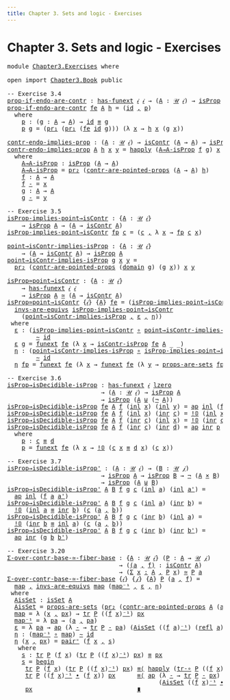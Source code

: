 ```yaml
---
title: Chapter 3. Sets and logic - Exercises
---
```


# Chapter 3. Sets and logic - Exercises

<pre class="Agda"><a id="104" class="Keyword">module</a> <a id="111" href="Chapter3.Exercises.html" class="Module">Chapter3.Exercises</a> <a id="130" class="Keyword">where</a>

<a id="137" class="Keyword">open</a> <a id="142" class="Keyword">import</a> <a id="149" href="Chapter3.Book.html" class="Module">Chapter3.Book</a> <a id="163" class="Keyword">public</a>

<a id="171" class="Comment">-- Exercise 3.4</a>
<a id="prop-if-endo-are-contr"></a><a id="187" href="Chapter3.Exercises.html#187" class="Function">prop-if-endo-are-contr</a> <a id="210" class="Symbol">:</a> <a id="212" href="Chapter2.Book.html#12749" class="Function">has-funext</a> <a id="223" href="Chapter1.Book.html#337" class="Generalizable">𝒾</a> <a id="225" href="Chapter1.Book.html#337" class="Generalizable">𝒾</a> <a id="227" class="Symbol">→</a> <a id="229" class="Symbol">(</a><a id="230" href="Chapter3.Exercises.html#230" class="Bound">A</a> <a id="232" class="Symbol">:</a> <a id="234" href="Chapter1.Book.html#352" class="Function">𝒰</a> <a id="236" href="Chapter1.Book.html#337" class="Generalizable">𝒾</a><a id="237" class="Symbol">)</a> <a id="239" class="Symbol">→</a> <a id="241" href="Chapter3.Book.html#1807" class="Function">isProp</a> <a id="248" href="Chapter3.Exercises.html#230" class="Bound">A</a> <a id="250" class="Symbol">→</a> <a id="252" href="Chapter3.Book.html#5106" class="Function">isContr</a> <a id="260" class="Symbol">(</a><a id="261" href="Chapter3.Exercises.html#230" class="Bound">A</a> <a id="263" class="Symbol">→</a> <a id="265" href="Chapter3.Exercises.html#230" class="Bound">A</a><a id="266" class="Symbol">)</a>
<a id="268" href="Chapter3.Exercises.html#187" class="Function">prop-if-endo-are-contr</a> <a id="291" href="Chapter3.Exercises.html#291" class="Bound">fe</a> <a id="294" href="Chapter3.Exercises.html#294" class="Bound">A</a> <a id="296" href="Chapter3.Exercises.html#296" class="Bound">h</a> <a id="298" class="Symbol">=</a> <a id="300" class="Symbol">(</a><a id="301" href="Chapter1.Book.html#948" class="Function">id</a> <a id="304" href="Chapter1.Book.html#1538" class="InductiveConstructor Operator">,</a> <a id="306" href="Chapter3.Exercises.html#321" class="Function">p</a><a id="307" class="Symbol">)</a>
  <a id="311" class="Keyword">where</a>
    <a id="321" href="Chapter3.Exercises.html#321" class="Function">p</a> <a id="323" class="Symbol">:</a> <a id="325" class="Symbol">(</a><a id="326" href="Chapter3.Exercises.html#326" class="Bound">g</a> <a id="328" class="Symbol">:</a> <a id="330" href="Chapter3.Exercises.html#294" class="Bound">A</a> <a id="332" class="Symbol">→</a> <a id="334" href="Chapter3.Exercises.html#294" class="Bound">A</a><a id="335" class="Symbol">)</a> <a id="337" class="Symbol">→</a> <a id="339" href="Chapter1.Book.html#948" class="Function">id</a> <a id="342" href="Chapter1.Book.html#4083" class="Function Operator">≡</a> <a id="344" href="Chapter3.Exercises.html#326" class="Bound">g</a>
    <a id="350" href="Chapter3.Exercises.html#321" class="Function">p</a> <a id="352" href="Chapter3.Exercises.html#352" class="Bound">g</a> <a id="354" class="Symbol">=</a> <a id="356" class="Symbol">(</a><a id="357" href="Chapter1.Book.html#1939" class="Function">pr₁</a> <a id="361" class="Symbol">(</a><a id="362" href="Chapter1.Book.html#1939" class="Function">pr₁</a> <a id="366" class="Symbol">(</a><a id="367" href="Chapter3.Exercises.html#291" class="Bound">fe</a> <a id="370" href="Chapter1.Book.html#948" class="Function">id</a> <a id="373" href="Chapter3.Exercises.html#352" class="Bound">g</a><a id="374" class="Symbol">)))</a> <a id="378" class="Symbol">(λ</a> <a id="381" href="Chapter3.Exercises.html#381" class="Bound">x</a> <a id="383" class="Symbol">→</a> <a id="385" href="Chapter3.Exercises.html#296" class="Bound">h</a> <a id="387" href="Chapter3.Exercises.html#381" class="Bound">x</a> <a id="389" class="Symbol">(</a><a id="390" href="Chapter3.Exercises.html#352" class="Bound">g</a> <a id="392" href="Chapter3.Exercises.html#381" class="Bound">x</a><a id="393" class="Symbol">))</a>

<a id="contr-endo-implies-prop"></a><a id="397" href="Chapter3.Exercises.html#397" class="Function">contr-endo-implies-prop</a> <a id="421" class="Symbol">:</a> <a id="423" class="Symbol">(</a><a id="424" href="Chapter3.Exercises.html#424" class="Bound">A</a> <a id="426" class="Symbol">:</a> <a id="428" href="Chapter1.Book.html#352" class="Function">𝒰</a> <a id="430" href="Chapter1.Book.html#337" class="Generalizable">𝒾</a><a id="431" class="Symbol">)</a> <a id="433" class="Symbol">→</a> <a id="435" href="Chapter3.Book.html#5106" class="Function">isContr</a> <a id="443" class="Symbol">(</a><a id="444" href="Chapter3.Exercises.html#424" class="Bound">A</a> <a id="446" class="Symbol">→</a> <a id="448" href="Chapter3.Exercises.html#424" class="Bound">A</a><a id="449" class="Symbol">)</a> <a id="451" class="Symbol">→</a> <a id="453" href="Chapter3.Book.html#1807" class="Function">isProp</a> <a id="460" href="Chapter3.Exercises.html#424" class="Bound">A</a>
<a id="462" href="Chapter3.Exercises.html#397" class="Function">contr-endo-implies-prop</a> <a id="486" href="Chapter3.Exercises.html#486" class="Bound">A</a> <a id="488" href="Chapter3.Exercises.html#488" class="Bound">h</a> <a id="490" href="Chapter3.Exercises.html#490" class="Bound">x</a> <a id="492" href="Chapter3.Exercises.html#492" class="Bound">y</a> <a id="494" class="Symbol">=</a> <a id="496" href="Chapter2.Book.html#12650" class="Function">happly</a> <a id="503" class="Symbol">(</a><a id="504" href="Chapter3.Exercises.html#534" class="Function">A→A-isProp</a> <a id="515" href="Chapter3.Exercises.html#623" class="Function">f</a> <a id="517" href="Chapter3.Exercises.html#649" class="Function">g</a><a id="518" class="Symbol">)</a> <a id="520" href="Chapter3.Exercises.html#490" class="Bound">x</a>
  <a id="524" class="Keyword">where</a>
    <a id="534" href="Chapter3.Exercises.html#534" class="Function">A→A-isProp</a> <a id="545" class="Symbol">:</a> <a id="547" href="Chapter3.Book.html#1807" class="Function">isProp</a> <a id="554" class="Symbol">(</a><a id="555" href="Chapter3.Exercises.html#486" class="Bound">A</a> <a id="557" class="Symbol">→</a> <a id="559" href="Chapter3.Exercises.html#486" class="Bound">A</a><a id="560" class="Symbol">)</a>
    <a id="566" href="Chapter3.Exercises.html#534" class="Function">A→A-isProp</a> <a id="577" class="Symbol">=</a> <a id="579" href="Chapter1.Book.html#1996" class="Function">pr₂</a> <a id="583" class="Symbol">(</a><a id="584" href="Chapter3.Book.html#5183" class="Function">contr-are-pointed-props</a> <a id="608" class="Symbol">(</a><a id="609" href="Chapter3.Exercises.html#486" class="Bound">A</a> <a id="611" class="Symbol">→</a> <a id="613" href="Chapter3.Exercises.html#486" class="Bound">A</a><a id="614" class="Symbol">)</a> <a id="616" href="Chapter3.Exercises.html#488" class="Bound">h</a><a id="617" class="Symbol">)</a>
    <a id="623" href="Chapter3.Exercises.html#623" class="Function">f</a> <a id="625" class="Symbol">:</a> <a id="627" href="Chapter3.Exercises.html#486" class="Bound">A</a> <a id="629" class="Symbol">→</a> <a id="631" href="Chapter3.Exercises.html#486" class="Bound">A</a>
    <a id="637" href="Chapter3.Exercises.html#623" class="Function">f</a> <a id="639" href="Chapter3.Exercises.html#639" class="Bound">-</a> <a id="641" class="Symbol">=</a> <a id="643" href="Chapter3.Exercises.html#490" class="Bound">x</a>
    <a id="649" href="Chapter3.Exercises.html#649" class="Function">g</a> <a id="651" class="Symbol">:</a> <a id="653" href="Chapter3.Exercises.html#486" class="Bound">A</a> <a id="655" class="Symbol">→</a> <a id="657" href="Chapter3.Exercises.html#486" class="Bound">A</a>
    <a id="663" href="Chapter3.Exercises.html#649" class="Function">g</a> <a id="665" href="Chapter3.Exercises.html#665" class="Bound">-</a> <a id="667" class="Symbol">=</a> <a id="669" href="Chapter3.Exercises.html#492" class="Bound">y</a>

<a id="672" class="Comment">-- Exercise 3.5</a>
<a id="isProp-implies-point→isContr"></a><a id="688" href="Chapter3.Exercises.html#688" class="Function">isProp-implies-point→isContr</a> <a id="717" class="Symbol">:</a> <a id="719" class="Symbol">{</a><a id="720" href="Chapter3.Exercises.html#720" class="Bound">A</a> <a id="722" class="Symbol">:</a> <a id="724" href="Chapter1.Book.html#352" class="Function">𝒰</a> <a id="726" href="Chapter1.Book.html#337" class="Generalizable">𝒾</a><a id="727" class="Symbol">}</a>
    <a id="733" class="Symbol">→</a> <a id="735" href="Chapter3.Book.html#1807" class="Function">isProp</a> <a id="742" href="Chapter3.Exercises.html#720" class="Bound">A</a> <a id="744" class="Symbol">→</a> <a id="746" class="Symbol">(</a><a id="747" href="Chapter3.Exercises.html#720" class="Bound">A</a> <a id="749" class="Symbol">→</a> <a id="751" href="Chapter3.Book.html#5106" class="Function">isContr</a> <a id="759" href="Chapter3.Exercises.html#720" class="Bound">A</a><a id="760" class="Symbol">)</a>
<a id="762" href="Chapter3.Exercises.html#688" class="Function">isProp-implies-point→isContr</a> <a id="791" href="Chapter3.Exercises.html#791" class="Bound">fp</a> <a id="794" href="Chapter3.Exercises.html#794" class="Bound">c</a> <a id="796" class="Symbol">=</a> <a id="798" class="Symbol">(</a><a id="799" href="Chapter3.Exercises.html#794" class="Bound">c</a> <a id="801" href="Chapter1.Book.html#1538" class="InductiveConstructor Operator">,</a> <a id="803" class="Symbol">λ</a> <a id="805" href="Chapter3.Exercises.html#805" class="Bound">x</a> <a id="807" class="Symbol">→</a> <a id="809" href="Chapter3.Exercises.html#791" class="Bound">fp</a> <a id="812" href="Chapter3.Exercises.html#794" class="Bound">c</a> <a id="814" href="Chapter3.Exercises.html#805" class="Bound">x</a><a id="815" class="Symbol">)</a>

<a id="point→isContr-implies-isProp"></a><a id="818" href="Chapter3.Exercises.html#818" class="Function">point→isContr-implies-isProp</a> <a id="847" class="Symbol">:</a> <a id="849" class="Symbol">{</a><a id="850" href="Chapter3.Exercises.html#850" class="Bound">A</a> <a id="852" class="Symbol">:</a> <a id="854" href="Chapter1.Book.html#352" class="Function">𝒰</a> <a id="856" href="Chapter1.Book.html#337" class="Generalizable">𝒾</a><a id="857" class="Symbol">}</a>
    <a id="863" class="Symbol">→</a> <a id="865" class="Symbol">(</a><a id="866" href="Chapter3.Exercises.html#850" class="Bound">A</a> <a id="868" class="Symbol">→</a> <a id="870" href="Chapter3.Book.html#5106" class="Function">isContr</a> <a id="878" href="Chapter3.Exercises.html#850" class="Bound">A</a><a id="879" class="Symbol">)</a> <a id="881" class="Symbol">→</a> <a id="883" href="Chapter3.Book.html#1807" class="Function">isProp</a> <a id="890" href="Chapter3.Exercises.html#850" class="Bound">A</a>
<a id="892" href="Chapter3.Exercises.html#818" class="Function">point→isContr-implies-isProp</a> <a id="921" href="Chapter3.Exercises.html#921" class="Bound">g</a> <a id="923" href="Chapter3.Exercises.html#923" class="Bound">x</a> <a id="925" href="Chapter3.Exercises.html#925" class="Bound">y</a> <a id="927" class="Symbol">=</a>
  <a id="931" href="Chapter1.Book.html#1996" class="Function">pr₂</a> <a id="935" class="Symbol">(</a><a id="936" href="Chapter3.Book.html#5183" class="Function">contr-are-pointed-props</a> <a id="960" class="Symbol">(</a><a id="961" href="Chapter1.Book.html#1123" class="Function">domain</a> <a id="968" href="Chapter3.Exercises.html#921" class="Bound">g</a><a id="969" class="Symbol">)</a> <a id="971" class="Symbol">(</a><a id="972" href="Chapter3.Exercises.html#921" class="Bound">g</a> <a id="974" href="Chapter3.Exercises.html#923" class="Bound">x</a><a id="975" class="Symbol">))</a> <a id="978" href="Chapter3.Exercises.html#923" class="Bound">x</a> <a id="980" href="Chapter3.Exercises.html#925" class="Bound">y</a>

<a id="isProp≃point→isContr"></a><a id="983" href="Chapter3.Exercises.html#983" class="Function">isProp≃point→isContr</a> <a id="1004" class="Symbol">:</a> <a id="1006" class="Symbol">{</a><a id="1007" href="Chapter3.Exercises.html#1007" class="Bound">A</a> <a id="1009" class="Symbol">:</a> <a id="1011" href="Chapter1.Book.html#352" class="Function">𝒰</a> <a id="1013" href="Chapter1.Book.html#337" class="Generalizable">𝒾</a><a id="1014" class="Symbol">}</a>
    <a id="1020" class="Symbol">→</a> <a id="1022" href="Chapter2.Book.html#12749" class="Function">has-funext</a> <a id="1033" href="Chapter1.Book.html#337" class="Generalizable">𝒾</a> <a id="1035" href="Chapter1.Book.html#337" class="Generalizable">𝒾</a>
    <a id="1041" class="Symbol">→</a> <a id="1043" href="Chapter3.Book.html#1807" class="Function">isProp</a> <a id="1050" href="Chapter3.Exercises.html#1007" class="Bound">A</a> <a id="1052" href="Chapter2.Book.html#7546" class="Function Operator">≃</a> <a id="1054" class="Symbol">(</a><a id="1055" href="Chapter3.Exercises.html#1007" class="Bound">A</a> <a id="1057" class="Symbol">→</a> <a id="1059" href="Chapter3.Book.html#5106" class="Function">isContr</a> <a id="1067" href="Chapter3.Exercises.html#1007" class="Bound">A</a><a id="1068" class="Symbol">)</a>
<a id="1070" href="Chapter3.Exercises.html#983" class="Function">isProp≃point→isContr</a> <a id="1091" class="Symbol">{</a><a id="1092" href="Chapter3.Exercises.html#1092" class="Bound">𝒾</a><a id="1093" class="Symbol">}</a> <a id="1095" class="Symbol">{</a><a id="1096" href="Chapter3.Exercises.html#1096" class="Bound">A</a><a id="1097" class="Symbol">}</a> <a id="1099" href="Chapter3.Exercises.html#1099" class="Bound">fe</a> <a id="1102" class="Symbol">=</a> <a id="1104" class="Symbol">(</a><a id="1105" href="Chapter3.Exercises.html#688" class="Function">isProp-implies-point→isContr</a> <a id="1134" href="Chapter1.Book.html#1538" class="InductiveConstructor Operator">,</a>
  <a id="1138" href="Chapter2.Book.html#7058" class="Function">invs-are-equivs</a> <a id="1154" href="Chapter3.Exercises.html#688" class="Function">isProp-implies-point→isContr</a>
    <a id="1187" class="Symbol">(</a><a id="1188" href="Chapter3.Exercises.html#818" class="Function">point→isContr-implies-isProp</a> <a id="1217" href="Chapter1.Book.html#1538" class="InductiveConstructor Operator">,</a> <a id="1219" href="Chapter3.Exercises.html#1236" class="Function">ε</a> <a id="1221" href="Chapter1.Book.html#1538" class="InductiveConstructor Operator">,</a> <a id="1223" href="Chapter3.Exercises.html#1367" class="Function">η</a><a id="1224" class="Symbol">))</a>
 <a id="1228" class="Keyword">where</a>
  <a id="1236" href="Chapter3.Exercises.html#1236" class="Function">ε</a> <a id="1238" class="Symbol">:</a> <a id="1240" class="Symbol">(</a><a id="1241" href="Chapter3.Exercises.html#688" class="Function">isProp-implies-point→isContr</a> <a id="1270" href="Chapter1.Exercises.html#181" class="Function Operator">∘</a> <a id="1272" href="Chapter3.Exercises.html#818" class="Function">point→isContr-implies-isProp</a><a id="1300" class="Symbol">)</a>
        <a id="1310" href="Chapter2.Book.html#5194" class="Function Operator">∼</a> <a id="1312" href="Chapter1.Book.html#948" class="Function">id</a>
  <a id="1317" href="Chapter3.Exercises.html#1236" class="Function">ε</a> <a id="1319" href="Chapter3.Exercises.html#1319" class="Bound">g</a> <a id="1321" class="Symbol">=</a> <a id="1323" href="Chapter2.Book.html#13041" class="Function">funext</a> <a id="1330" href="Chapter3.Exercises.html#1099" class="Bound">fe</a> <a id="1333" class="Symbol">(λ</a> <a id="1336" href="Chapter3.Exercises.html#1336" class="Bound">x</a> <a id="1338" class="Symbol">→</a> <a id="1340" href="Chapter3.Book.html#6015" class="Function">isContr-isProp</a> <a id="1355" href="Chapter3.Exercises.html#1099" class="Bound">fe</a> <a id="1358" href="Chapter3.Exercises.html#1096" class="Bound">A</a> <a id="1360" class="Symbol">_</a> <a id="1362" class="Symbol">_)</a>
  <a id="1367" href="Chapter3.Exercises.html#1367" class="Function">η</a> <a id="1369" class="Symbol">:</a> <a id="1371" class="Symbol">(</a><a id="1372" href="Chapter3.Exercises.html#818" class="Function">point→isContr-implies-isProp</a> <a id="1401" href="Chapter1.Exercises.html#181" class="Function Operator">∘</a> <a id="1403" href="Chapter3.Exercises.html#688" class="Function">isProp-implies-point→isContr</a><a id="1431" class="Symbol">)</a>
        <a id="1441" href="Chapter2.Book.html#5194" class="Function Operator">∼</a> <a id="1443" href="Chapter1.Book.html#948" class="Function">id</a>
  <a id="1448" href="Chapter3.Exercises.html#1367" class="Function">η</a> <a id="1450" href="Chapter3.Exercises.html#1450" class="Bound">fp</a> <a id="1453" class="Symbol">=</a> <a id="1455" href="Chapter2.Book.html#13041" class="Function">funext</a> <a id="1462" href="Chapter3.Exercises.html#1099" class="Bound">fe</a> <a id="1465" class="Symbol">(λ</a> <a id="1468" href="Chapter3.Exercises.html#1468" class="Bound">x</a> <a id="1470" class="Symbol">→</a> <a id="1472" href="Chapter2.Book.html#13041" class="Function">funext</a> <a id="1479" href="Chapter3.Exercises.html#1099" class="Bound">fe</a> <a id="1482" class="Symbol">(λ</a> <a id="1485" href="Chapter3.Exercises.html#1485" class="Bound">y</a> <a id="1487" class="Symbol">→</a> <a id="1489" href="Chapter3.Book.html#2381" class="Function">props-are-sets</a> <a id="1504" href="Chapter3.Exercises.html#1450" class="Bound">fp</a> <a id="1507" class="Symbol">_</a> <a id="1509" class="Symbol">_))</a>

<a id="1514" class="Comment">-- Exercise 3.6</a>
<a id="isProp→isDecidible-isProp"></a><a id="1530" href="Chapter3.Exercises.html#1530" class="Function">isProp→isDecidible-isProp</a> <a id="1556" class="Symbol">:</a> <a id="1558" href="Chapter2.Book.html#12749" class="Function">has-funext</a> <a id="1569" href="Chapter1.Book.html#337" class="Generalizable">𝒾</a> <a id="1571" href="Agda.Primitive.html#764" class="Primitive">lzero</a>
                          <a id="1603" class="Symbol">→</a> <a id="1605" class="Symbol">(</a><a id="1606" href="Chapter3.Exercises.html#1606" class="Bound">A</a> <a id="1608" class="Symbol">:</a> <a id="1610" href="Chapter1.Book.html#352" class="Function">𝒰</a> <a id="1612" href="Chapter1.Book.html#337" class="Generalizable">𝒾</a><a id="1613" class="Symbol">)</a> <a id="1615" class="Symbol">→</a> <a id="1617" href="Chapter3.Book.html#1807" class="Function">isProp</a> <a id="1624" href="Chapter3.Exercises.html#1606" class="Bound">A</a>
                          <a id="1652" class="Symbol">→</a> <a id="1654" href="Chapter3.Book.html#1807" class="Function">isProp</a> <a id="1661" class="Symbol">(</a><a id="1662" href="Chapter3.Exercises.html#1606" class="Bound">A</a> <a id="1664" href="Chapter1.Book.html#2283" class="Datatype Operator">⊎</a> <a id="1666" class="Symbol">(</a><a id="1667" href="Chapter1.Book.html#3545" class="Function">¬</a> <a id="1669" href="Chapter3.Exercises.html#1606" class="Bound">A</a><a id="1670" class="Symbol">))</a>
<a id="1673" href="Chapter3.Exercises.html#1530" class="Function">isProp→isDecidible-isProp</a> <a id="1699" href="Chapter3.Exercises.html#1699" class="Bound">fe</a> <a id="1702" href="Chapter3.Exercises.html#1702" class="Bound">A</a> <a id="1704" href="Chapter3.Exercises.html#1704" class="Bound">f</a> <a id="1706" class="Symbol">(</a><a id="1707" href="Chapter1.Book.html#2326" class="InductiveConstructor">inl</a> <a id="1711" href="Chapter3.Exercises.html#1711" class="Bound">x</a><a id="1712" class="Symbol">)</a> <a id="1714" class="Symbol">(</a><a id="1715" href="Chapter1.Book.html#2326" class="InductiveConstructor">inl</a> <a id="1719" href="Chapter3.Exercises.html#1719" class="Bound">y</a><a id="1720" class="Symbol">)</a> <a id="1722" class="Symbol">=</a> <a id="1724" href="Chapter2.Book.html#2298" class="Function">ap</a> <a id="1727" href="Chapter1.Book.html#2326" class="InductiveConstructor">inl</a> <a id="1731" class="Symbol">(</a><a id="1732" href="Chapter3.Exercises.html#1704" class="Bound">f</a> <a id="1734" href="Chapter3.Exercises.html#1711" class="Bound">x</a> <a id="1736" href="Chapter3.Exercises.html#1719" class="Bound">y</a><a id="1737" class="Symbol">)</a>
<a id="1739" href="Chapter3.Exercises.html#1530" class="Function">isProp→isDecidible-isProp</a> <a id="1765" href="Chapter3.Exercises.html#1765" class="Bound">fe</a> <a id="1768" href="Chapter3.Exercises.html#1768" class="Bound">A</a> <a id="1770" href="Chapter3.Exercises.html#1770" class="Bound">f</a> <a id="1772" class="Symbol">(</a><a id="1773" href="Chapter1.Book.html#2326" class="InductiveConstructor">inl</a> <a id="1777" href="Chapter3.Exercises.html#1777" class="Bound">x</a><a id="1778" class="Symbol">)</a> <a id="1780" class="Symbol">(</a><a id="1781" href="Chapter1.Book.html#2343" class="InductiveConstructor">inr</a> <a id="1785" href="Chapter3.Exercises.html#1785" class="Bound">c</a><a id="1786" class="Symbol">)</a> <a id="1788" class="Symbol">=</a> <a id="1790" href="Chapter1.Book.html#2812" class="Function">!𝟘</a> <a id="1793" class="Symbol">(</a><a id="1794" href="Chapter1.Book.html#2326" class="InductiveConstructor">inl</a> <a id="1798" href="Chapter3.Exercises.html#1777" class="Bound">x</a> <a id="1800" href="Chapter1.Book.html#4083" class="Function Operator">≡</a> <a id="1802" href="Chapter1.Book.html#2343" class="InductiveConstructor">inr</a> <a id="1806" href="Chapter3.Exercises.html#1785" class="Bound">c</a><a id="1807" class="Symbol">)</a> <a id="1809" class="Symbol">(</a><a id="1810" href="Chapter3.Exercises.html#1785" class="Bound">c</a> <a id="1812" href="Chapter3.Exercises.html#1777" class="Bound">x</a><a id="1813" class="Symbol">)</a>
<a id="1815" href="Chapter3.Exercises.html#1530" class="Function">isProp→isDecidible-isProp</a> <a id="1841" href="Chapter3.Exercises.html#1841" class="Bound">fe</a> <a id="1844" href="Chapter3.Exercises.html#1844" class="Bound">A</a> <a id="1846" href="Chapter3.Exercises.html#1846" class="Bound">f</a> <a id="1848" class="Symbol">(</a><a id="1849" href="Chapter1.Book.html#2343" class="InductiveConstructor">inr</a> <a id="1853" href="Chapter3.Exercises.html#1853" class="Bound">c</a><a id="1854" class="Symbol">)</a> <a id="1856" class="Symbol">(</a><a id="1857" href="Chapter1.Book.html#2326" class="InductiveConstructor">inl</a> <a id="1861" href="Chapter3.Exercises.html#1861" class="Bound">x</a><a id="1862" class="Symbol">)</a> <a id="1864" class="Symbol">=</a> <a id="1866" href="Chapter1.Book.html#2812" class="Function">!𝟘</a> <a id="1869" class="Symbol">(</a><a id="1870" href="Chapter1.Book.html#2343" class="InductiveConstructor">inr</a> <a id="1874" href="Chapter3.Exercises.html#1853" class="Bound">c</a> <a id="1876" href="Chapter1.Book.html#4083" class="Function Operator">≡</a> <a id="1878" href="Chapter1.Book.html#2326" class="InductiveConstructor">inl</a> <a id="1882" href="Chapter3.Exercises.html#1861" class="Bound">x</a><a id="1883" class="Symbol">)</a> <a id="1885" class="Symbol">(</a><a id="1886" href="Chapter3.Exercises.html#1853" class="Bound">c</a> <a id="1888" href="Chapter3.Exercises.html#1861" class="Bound">x</a><a id="1889" class="Symbol">)</a>
<a id="1891" href="Chapter3.Exercises.html#1530" class="Function">isProp→isDecidible-isProp</a> <a id="1917" href="Chapter3.Exercises.html#1917" class="Bound">fe</a> <a id="1920" href="Chapter3.Exercises.html#1920" class="Bound">A</a> <a id="1922" href="Chapter3.Exercises.html#1922" class="Bound">f</a> <a id="1924" class="Symbol">(</a><a id="1925" href="Chapter1.Book.html#2343" class="InductiveConstructor">inr</a> <a id="1929" href="Chapter3.Exercises.html#1929" class="Bound">c</a><a id="1930" class="Symbol">)</a> <a id="1932" class="Symbol">(</a><a id="1933" href="Chapter1.Book.html#2343" class="InductiveConstructor">inr</a> <a id="1937" href="Chapter3.Exercises.html#1937" class="Bound">d</a><a id="1938" class="Symbol">)</a> <a id="1940" class="Symbol">=</a> <a id="1942" href="Chapter2.Book.html#2298" class="Function">ap</a> <a id="1945" href="Chapter1.Book.html#2343" class="InductiveConstructor">inr</a> <a id="1949" href="Chapter3.Exercises.html#1963" class="Function">p</a>
  <a id="1953" class="Keyword">where</a>
    <a id="1963" href="Chapter3.Exercises.html#1963" class="Function">p</a> <a id="1965" class="Symbol">:</a> <a id="1967" href="Chapter3.Exercises.html#1929" class="Bound">c</a> <a id="1969" href="Chapter1.Book.html#4083" class="Function Operator">≡</a> <a id="1971" href="Chapter3.Exercises.html#1937" class="Bound">d</a>
    <a id="1977" href="Chapter3.Exercises.html#1963" class="Function">p</a> <a id="1979" class="Symbol">=</a> <a id="1981" href="Chapter2.Book.html#13041" class="Function">funext</a> <a id="1988" href="Chapter3.Exercises.html#1917" class="Bound">fe</a> <a id="1991" class="Symbol">(λ</a> <a id="1994" href="Chapter3.Exercises.html#1994" class="Bound">x</a> <a id="1996" class="Symbol">→</a> <a id="1998" href="Chapter1.Book.html#2812" class="Function">!𝟘</a> <a id="2001" class="Symbol">(</a><a id="2002" href="Chapter3.Exercises.html#1929" class="Bound">c</a> <a id="2004" href="Chapter3.Exercises.html#1994" class="Bound">x</a> <a id="2006" href="Chapter1.Book.html#4083" class="Function Operator">≡</a> <a id="2008" href="Chapter3.Exercises.html#1937" class="Bound">d</a> <a id="2010" href="Chapter3.Exercises.html#1994" class="Bound">x</a><a id="2011" class="Symbol">)</a> <a id="2013" class="Symbol">(</a><a id="2014" href="Chapter3.Exercises.html#1929" class="Bound">c</a> <a id="2016" href="Chapter3.Exercises.html#1994" class="Bound">x</a><a id="2017" class="Symbol">))</a>

<a id="2021" class="Comment">-- Exercise 3.7</a>
<a id="isProp→isDecidible-isProp&#39;"></a><a id="2037" href="Chapter3.Exercises.html#2037" class="Function">isProp→isDecidible-isProp&#39;</a> <a id="2064" class="Symbol">:</a> <a id="2066" class="Symbol">(</a><a id="2067" href="Chapter3.Exercises.html#2067" class="Bound">A</a> <a id="2069" class="Symbol">:</a> <a id="2071" href="Chapter1.Book.html#352" class="Function">𝒰</a> <a id="2073" href="Chapter1.Book.html#337" class="Generalizable">𝒾</a><a id="2074" class="Symbol">)</a> <a id="2076" class="Symbol">→</a> <a id="2078" class="Symbol">(</a><a id="2079" href="Chapter3.Exercises.html#2079" class="Bound">B</a> <a id="2081" class="Symbol">:</a> <a id="2083" href="Chapter1.Book.html#352" class="Function">𝒰</a> <a id="2085" href="Chapter1.Book.html#339" class="Generalizable">𝒿</a><a id="2086" class="Symbol">)</a>
                          <a id="2114" class="Symbol">→</a> <a id="2116" href="Chapter3.Book.html#1807" class="Function">isProp</a> <a id="2123" href="Chapter3.Exercises.html#2067" class="Bound">A</a> <a id="2125" class="Symbol">→</a> <a id="2127" href="Chapter3.Book.html#1807" class="Function">isProp</a> <a id="2134" href="Chapter3.Exercises.html#2079" class="Bound">B</a> <a id="2136" class="Symbol">→</a> <a id="2138" href="Chapter1.Book.html#3545" class="Function">¬</a> <a id="2140" class="Symbol">(</a><a id="2141" href="Chapter3.Exercises.html#2067" class="Bound">A</a> <a id="2143" href="Chapter1.Book.html#1692" class="Function Operator">×</a> <a id="2145" href="Chapter3.Exercises.html#2079" class="Bound">B</a><a id="2146" class="Symbol">)</a>
                          <a id="2174" class="Symbol">→</a> <a id="2176" href="Chapter3.Book.html#1807" class="Function">isProp</a> <a id="2183" class="Symbol">(</a><a id="2184" href="Chapter3.Exercises.html#2067" class="Bound">A</a> <a id="2186" href="Chapter1.Book.html#2283" class="Datatype Operator">⊎</a> <a id="2188" href="Chapter3.Exercises.html#2079" class="Bound">B</a><a id="2189" class="Symbol">)</a>
<a id="2191" href="Chapter3.Exercises.html#2037" class="Function">isProp→isDecidible-isProp&#39;</a> <a id="2218" href="Chapter3.Exercises.html#2218" class="Bound">A</a> <a id="2220" href="Chapter3.Exercises.html#2220" class="Bound">B</a> <a id="2222" href="Chapter3.Exercises.html#2222" class="Bound">f</a> <a id="2224" href="Chapter3.Exercises.html#2224" class="Bound">g</a> <a id="2226" href="Chapter3.Exercises.html#2226" class="Bound">c</a> <a id="2228" class="Symbol">(</a><a id="2229" href="Chapter1.Book.html#2326" class="InductiveConstructor">inl</a> <a id="2233" href="Chapter3.Exercises.html#2233" class="Bound">a</a><a id="2234" class="Symbol">)</a> <a id="2236" class="Symbol">(</a><a id="2237" href="Chapter1.Book.html#2326" class="InductiveConstructor">inl</a> <a id="2241" href="Chapter3.Exercises.html#2241" class="Bound">a&#39;</a><a id="2243" class="Symbol">)</a> <a id="2245" class="Symbol">=</a>
  <a id="2249" href="Chapter2.Book.html#2298" class="Function">ap</a> <a id="2252" href="Chapter1.Book.html#2326" class="InductiveConstructor">inl</a> <a id="2256" class="Symbol">(</a><a id="2257" href="Chapter3.Exercises.html#2222" class="Bound">f</a> <a id="2259" href="Chapter3.Exercises.html#2233" class="Bound">a</a> <a id="2261" href="Chapter3.Exercises.html#2241" class="Bound">a&#39;</a><a id="2263" class="Symbol">)</a>
<a id="2265" href="Chapter3.Exercises.html#2037" class="Function">isProp→isDecidible-isProp&#39;</a> <a id="2292" href="Chapter3.Exercises.html#2292" class="Bound">A</a> <a id="2294" href="Chapter3.Exercises.html#2294" class="Bound">B</a> <a id="2296" href="Chapter3.Exercises.html#2296" class="Bound">f</a> <a id="2298" href="Chapter3.Exercises.html#2298" class="Bound">g</a> <a id="2300" href="Chapter3.Exercises.html#2300" class="Bound">c</a> <a id="2302" class="Symbol">(</a><a id="2303" href="Chapter1.Book.html#2326" class="InductiveConstructor">inl</a> <a id="2307" href="Chapter3.Exercises.html#2307" class="Bound">a</a><a id="2308" class="Symbol">)</a> <a id="2310" class="Symbol">(</a><a id="2311" href="Chapter1.Book.html#2343" class="InductiveConstructor">inr</a> <a id="2315" href="Chapter3.Exercises.html#2315" class="Bound">b</a><a id="2316" class="Symbol">)</a> <a id="2318" class="Symbol">=</a>
  <a id="2322" href="Chapter1.Book.html#2812" class="Function">!𝟘</a> <a id="2325" class="Symbol">(</a><a id="2326" href="Chapter1.Book.html#2326" class="InductiveConstructor">inl</a> <a id="2330" href="Chapter3.Exercises.html#2307" class="Bound">a</a> <a id="2332" href="Chapter1.Book.html#4083" class="Function Operator">≡</a> <a id="2334" href="Chapter1.Book.html#2343" class="InductiveConstructor">inr</a> <a id="2338" href="Chapter3.Exercises.html#2315" class="Bound">b</a><a id="2339" class="Symbol">)</a> <a id="2341" class="Symbol">(</a><a id="2342" href="Chapter3.Exercises.html#2300" class="Bound">c</a> <a id="2344" class="Symbol">(</a><a id="2345" href="Chapter3.Exercises.html#2307" class="Bound">a</a> <a id="2347" href="Chapter1.Book.html#1538" class="InductiveConstructor Operator">,</a> <a id="2349" href="Chapter3.Exercises.html#2315" class="Bound">b</a><a id="2350" class="Symbol">))</a>
<a id="2353" href="Chapter3.Exercises.html#2037" class="Function">isProp→isDecidible-isProp&#39;</a> <a id="2380" href="Chapter3.Exercises.html#2380" class="Bound">A</a> <a id="2382" href="Chapter3.Exercises.html#2382" class="Bound">B</a> <a id="2384" href="Chapter3.Exercises.html#2384" class="Bound">f</a> <a id="2386" href="Chapter3.Exercises.html#2386" class="Bound">g</a> <a id="2388" href="Chapter3.Exercises.html#2388" class="Bound">c</a> <a id="2390" class="Symbol">(</a><a id="2391" href="Chapter1.Book.html#2343" class="InductiveConstructor">inr</a> <a id="2395" href="Chapter3.Exercises.html#2395" class="Bound">b</a><a id="2396" class="Symbol">)</a> <a id="2398" class="Symbol">(</a><a id="2399" href="Chapter1.Book.html#2326" class="InductiveConstructor">inl</a> <a id="2403" href="Chapter3.Exercises.html#2403" class="Bound">a</a><a id="2404" class="Symbol">)</a> <a id="2406" class="Symbol">=</a>
  <a id="2410" href="Chapter1.Book.html#2812" class="Function">!𝟘</a> <a id="2413" class="Symbol">(</a><a id="2414" href="Chapter1.Book.html#2343" class="InductiveConstructor">inr</a> <a id="2418" href="Chapter3.Exercises.html#2395" class="Bound">b</a> <a id="2420" href="Chapter1.Book.html#4083" class="Function Operator">≡</a> <a id="2422" href="Chapter1.Book.html#2326" class="InductiveConstructor">inl</a> <a id="2426" href="Chapter3.Exercises.html#2403" class="Bound">a</a><a id="2427" class="Symbol">)</a> <a id="2429" class="Symbol">(</a><a id="2430" href="Chapter3.Exercises.html#2388" class="Bound">c</a> <a id="2432" class="Symbol">(</a><a id="2433" href="Chapter3.Exercises.html#2403" class="Bound">a</a> <a id="2435" href="Chapter1.Book.html#1538" class="InductiveConstructor Operator">,</a> <a id="2437" href="Chapter3.Exercises.html#2395" class="Bound">b</a><a id="2438" class="Symbol">))</a>
<a id="2441" href="Chapter3.Exercises.html#2037" class="Function">isProp→isDecidible-isProp&#39;</a> <a id="2468" href="Chapter3.Exercises.html#2468" class="Bound">A</a> <a id="2470" href="Chapter3.Exercises.html#2470" class="Bound">B</a> <a id="2472" href="Chapter3.Exercises.html#2472" class="Bound">f</a> <a id="2474" href="Chapter3.Exercises.html#2474" class="Bound">g</a> <a id="2476" href="Chapter3.Exercises.html#2476" class="Bound">c</a> <a id="2478" class="Symbol">(</a><a id="2479" href="Chapter1.Book.html#2343" class="InductiveConstructor">inr</a> <a id="2483" href="Chapter3.Exercises.html#2483" class="Bound">b</a><a id="2484" class="Symbol">)</a> <a id="2486" class="Symbol">(</a><a id="2487" href="Chapter1.Book.html#2343" class="InductiveConstructor">inr</a> <a id="2491" href="Chapter3.Exercises.html#2491" class="Bound">b&#39;</a><a id="2493" class="Symbol">)</a> <a id="2495" class="Symbol">=</a>
  <a id="2499" href="Chapter2.Book.html#2298" class="Function">ap</a> <a id="2502" href="Chapter1.Book.html#2343" class="InductiveConstructor">inr</a> <a id="2506" class="Symbol">(</a><a id="2507" href="Chapter3.Exercises.html#2474" class="Bound">g</a> <a id="2509" href="Chapter3.Exercises.html#2483" class="Bound">b</a> <a id="2511" href="Chapter3.Exercises.html#2491" class="Bound">b&#39;</a><a id="2513" class="Symbol">)</a>

<a id="2516" class="Comment">-- Exercise 3.20</a>
<a id="Σ-over-contr-base-≃-fiber-base"></a><a id="2533" href="Chapter3.Exercises.html#2533" class="Function">Σ-over-contr-base-≃-fiber-base</a> <a id="2564" class="Symbol">:</a> <a id="2566" class="Symbol">{</a><a id="2567" href="Chapter3.Exercises.html#2567" class="Bound">A</a> <a id="2569" class="Symbol">:</a> <a id="2571" href="Chapter1.Book.html#352" class="Function">𝒰</a> <a id="2573" href="Chapter1.Book.html#337" class="Generalizable">𝒾</a><a id="2574" class="Symbol">}</a> <a id="2576" class="Symbol">(</a><a id="2577" href="Chapter3.Exercises.html#2577" class="Bound">P</a> <a id="2579" class="Symbol">:</a> <a id="2581" href="Chapter3.Exercises.html#2567" class="Bound">A</a> <a id="2583" class="Symbol">→</a> <a id="2585" href="Chapter1.Book.html#352" class="Function">𝒰</a> <a id="2587" href="Chapter1.Book.html#339" class="Generalizable">𝒿</a><a id="2588" class="Symbol">)</a>
                               <a id="2621" class="Symbol">→</a> <a id="2623" class="Symbol">(</a><a id="2624" href="Chapter3.Exercises.html#2624" class="Bound">(</a><a id="2625" href="Chapter3.Exercises.html#2625" class="Bound">a</a> <a id="2627" href="Chapter1.Book.html#1538" class="InductiveConstructor Operator">,</a> <a id="2629" href="Chapter3.Exercises.html#2629" class="Bound">f</a><a id="2630" href="Chapter3.Exercises.html#2624" class="Bound">)</a> <a id="2632" class="Symbol">:</a> <a id="2634" href="Chapter3.Book.html#5106" class="Function">isContr</a> <a id="2642" href="Chapter3.Exercises.html#2567" class="Bound">A</a><a id="2643" class="Symbol">)</a>
                               <a id="2676" class="Symbol">→</a> <a id="2678" class="Symbol">(</a><a id="2679" href="Chapter1.Book.html#1587" class="Function">Σ</a> <a id="2681" href="Chapter3.Exercises.html#2681" class="Bound">x</a> <a id="2683" href="Chapter1.Book.html#1587" class="Function">꞉</a> <a id="2685" href="Chapter3.Exercises.html#2567" class="Bound">A</a> <a id="2687" href="Chapter1.Book.html#1587" class="Function">,</a> <a id="2689" href="Chapter3.Exercises.html#2577" class="Bound">P</a> <a id="2691" href="Chapter3.Exercises.html#2681" class="Bound">x</a><a id="2692" class="Symbol">)</a> <a id="2694" href="Chapter2.Book.html#7546" class="Function Operator">≃</a> <a id="2696" href="Chapter3.Exercises.html#2577" class="Bound">P</a> <a id="2698" href="Chapter3.Exercises.html#2625" class="Bound">a</a>
<a id="2700" href="Chapter3.Exercises.html#2533" class="Function">Σ-over-contr-base-≃-fiber-base</a> <a id="2731" class="Symbol">{</a><a id="2732" href="Chapter3.Exercises.html#2732" class="Bound">𝒾</a><a id="2733" class="Symbol">}</a> <a id="2735" class="Symbol">{</a><a id="2736" href="Chapter3.Exercises.html#2736" class="Bound">𝒿</a><a id="2737" class="Symbol">}</a> <a id="2739" class="Symbol">{</a><a id="2740" href="Chapter3.Exercises.html#2740" class="Bound">A</a><a id="2741" class="Symbol">}</a> <a id="2743" href="Chapter3.Exercises.html#2743" class="Bound">P</a> <a id="2745" class="Symbol">(</a><a id="2746" href="Chapter3.Exercises.html#2746" class="Bound">a</a> <a id="2748" href="Chapter1.Book.html#1538" class="InductiveConstructor Operator">,</a> <a id="2750" href="Chapter3.Exercises.html#2750" class="Bound">f</a><a id="2751" class="Symbol">)</a> <a id="2753" class="Symbol">=</a>
  <a id="2757" href="Chapter3.Exercises.html#2895" class="Function">map</a> <a id="2761" href="Chapter1.Book.html#1538" class="InductiveConstructor Operator">,</a> <a id="2763" href="Chapter2.Book.html#7058" class="Function">invs-are-equivs</a> <a id="2779" href="Chapter3.Exercises.html#2895" class="Function">map</a> <a id="2783" class="Symbol">(</a><a id="2784" href="Chapter3.Exercises.html#2934" class="Function">map⁻¹</a> <a id="2790" href="Chapter1.Book.html#1538" class="InductiveConstructor Operator">,</a> <a id="2792" href="Chapter3.Exercises.html#2960" class="Function">ε</a> <a id="2794" href="Chapter1.Book.html#1538" class="InductiveConstructor Operator">,</a> <a id="2796" href="Chapter3.Exercises.html#3022" class="Function">η</a><a id="2797" class="Symbol">)</a>
 <a id="2800" class="Keyword">where</a>
  <a id="2808" href="Chapter3.Exercises.html#2808" class="Function">AisSet</a> <a id="2815" class="Symbol">:</a> <a id="2817" href="Chapter3.Book.html#204" class="Function">isSet</a> <a id="2823" href="Chapter3.Exercises.html#2740" class="Bound">A</a>
  <a id="2827" href="Chapter3.Exercises.html#2808" class="Function">AisSet</a> <a id="2834" class="Symbol">=</a> <a id="2836" href="Chapter3.Book.html#2381" class="Function">props-are-sets</a> <a id="2851" class="Symbol">(</a><a id="2852" href="Chapter1.Book.html#1996" class="Function">pr₂</a> <a id="2856" class="Symbol">(</a><a id="2857" href="Chapter3.Book.html#5183" class="Function">contr-are-pointed-props</a> <a id="2881" href="Chapter3.Exercises.html#2740" class="Bound">A</a> <a id="2883" class="Symbol">(</a><a id="2884" href="Chapter3.Exercises.html#2746" class="Bound">a</a> <a id="2886" href="Chapter1.Book.html#1538" class="InductiveConstructor Operator">,</a> <a id="2888" href="Chapter3.Exercises.html#2750" class="Bound">f</a><a id="2889" class="Symbol">)))</a>
  <a id="2895" href="Chapter3.Exercises.html#2895" class="Function">map</a> <a id="2899" class="Symbol">=</a> <a id="2901" class="Symbol">λ</a> <a id="2903" class="Symbol">(</a><a id="2904" href="Chapter3.Exercises.html#2904" class="Bound">x</a> <a id="2906" href="Chapter1.Book.html#1538" class="InductiveConstructor Operator">,</a> <a id="2908" href="Chapter3.Exercises.html#2908" class="Bound">px</a><a id="2910" class="Symbol">)</a> <a id="2912" class="Symbol">→</a> <a id="2914" href="Chapter2.Book.html#4182" class="Function">tr</a> <a id="2917" href="Chapter3.Exercises.html#2743" class="Bound">P</a> <a id="2919" class="Symbol">((</a><a id="2921" href="Chapter3.Exercises.html#2750" class="Bound">f</a> <a id="2923" href="Chapter3.Exercises.html#2904" class="Bound">x</a><a id="2924" class="Symbol">)</a><a id="2925" href="Chapter2.Book.html#247" class="Function Operator">⁻¹</a><a id="2927" class="Symbol">)</a> <a id="2929" href="Chapter3.Exercises.html#2908" class="Bound">px</a>
  <a id="2934" href="Chapter3.Exercises.html#2934" class="Function">map⁻¹</a> <a id="2940" class="Symbol">=</a> <a id="2942" class="Symbol">λ</a> <a id="2944" href="Chapter3.Exercises.html#2944" class="Bound">pa</a> <a id="2947" class="Symbol">→</a> <a id="2949" class="Symbol">(</a><a id="2950" href="Chapter3.Exercises.html#2746" class="Bound">a</a> <a id="2952" href="Chapter1.Book.html#1538" class="InductiveConstructor Operator">,</a> <a id="2954" href="Chapter3.Exercises.html#2944" class="Bound">pa</a><a id="2956" class="Symbol">)</a>
  <a id="2960" href="Chapter3.Exercises.html#2960" class="Function">ε</a> <a id="2962" class="Symbol">=</a> <a id="2964" class="Symbol">λ</a> <a id="2966" href="Chapter3.Exercises.html#2966" class="Bound">pa</a> <a id="2969" class="Symbol">→</a> <a id="2971" href="Chapter2.Book.html#2298" class="Function">ap</a> <a id="2974" class="Symbol">(λ</a> <a id="2977" href="Chapter3.Exercises.html#2977" class="Bound">-</a> <a id="2979" class="Symbol">→</a> <a id="2981" href="Chapter2.Book.html#4182" class="Function">tr</a> <a id="2984" href="Chapter3.Exercises.html#2743" class="Bound">P</a> <a id="2986" href="Chapter3.Exercises.html#2977" class="Bound">-</a> <a id="2988" href="Chapter3.Exercises.html#2966" class="Bound">pa</a><a id="2990" class="Symbol">)</a> <a id="2992" class="Symbol">(</a><a id="2993" href="Chapter3.Exercises.html#2808" class="Function">AisSet</a> <a id="3000" class="Symbol">((</a><a id="3002" href="Chapter3.Exercises.html#2750" class="Bound">f</a> <a id="3004" href="Chapter3.Exercises.html#2746" class="Bound">a</a><a id="3005" class="Symbol">)</a><a id="3006" href="Chapter2.Book.html#247" class="Function Operator">⁻¹</a><a id="3008" class="Symbol">)</a> <a id="3010" class="Symbol">(</a><a id="3011" href="Chapter1.Book.html#4043" class="InductiveConstructor">refl</a> <a id="3016" href="Chapter3.Exercises.html#2746" class="Bound">a</a><a id="3017" class="Symbol">))</a>
  <a id="3022" href="Chapter3.Exercises.html#3022" class="Function">η</a> <a id="3024" class="Symbol">:</a> <a id="3026" class="Symbol">(</a><a id="3027" href="Chapter3.Exercises.html#2934" class="Function">map⁻¹</a> <a id="3033" href="Chapter1.Exercises.html#181" class="Function Operator">∘</a> <a id="3035" href="Chapter3.Exercises.html#2895" class="Function">map</a><a id="3038" class="Symbol">)</a> <a id="3040" href="Chapter2.Book.html#5194" class="Function Operator">∼</a> <a id="3042" href="Chapter1.Book.html#948" class="Function">id</a>
  <a id="3047" href="Chapter3.Exercises.html#3022" class="Function">η</a> <a id="3049" class="Symbol">(</a><a id="3050" href="Chapter3.Exercises.html#3050" class="Bound">x</a> <a id="3052" href="Chapter1.Book.html#1538" class="InductiveConstructor Operator">,</a> <a id="3054" href="Chapter3.Exercises.html#3054" class="Bound">px</a><a id="3056" class="Symbol">)</a> <a id="3058" class="Symbol">=</a> <a id="3060" href="Chapter2.Book.html#11149" class="Function">pair⁼</a> <a id="3066" class="Symbol">(</a><a id="3067" href="Chapter3.Exercises.html#2750" class="Bound">f</a> <a id="3069" href="Chapter3.Exercises.html#3050" class="Bound">x</a> <a id="3071" href="Chapter1.Book.html#1538" class="InductiveConstructor Operator">,</a> <a id="3073" href="Chapter3.Exercises.html#3089" class="Function">s</a><a id="3074" class="Symbol">)</a>
   <a id="3079" class="Keyword">where</a>
    <a id="3089" href="Chapter3.Exercises.html#3089" class="Function">s</a> <a id="3091" class="Symbol">:</a> <a id="3093" href="Chapter2.Book.html#4182" class="Function">tr</a> <a id="3096" href="Chapter3.Exercises.html#2743" class="Bound">P</a> <a id="3098" class="Symbol">(</a><a id="3099" href="Chapter3.Exercises.html#2750" class="Bound">f</a> <a id="3101" href="Chapter3.Exercises.html#3050" class="Bound">x</a><a id="3102" class="Symbol">)</a> <a id="3104" class="Symbol">(</a><a id="3105" href="Chapter2.Book.html#4182" class="Function">tr</a> <a id="3108" href="Chapter3.Exercises.html#2743" class="Bound">P</a> <a id="3110" class="Symbol">((</a><a id="3112" href="Chapter3.Exercises.html#2750" class="Bound">f</a> <a id="3114" href="Chapter3.Exercises.html#3050" class="Bound">x</a><a id="3115" class="Symbol">)</a><a id="3116" href="Chapter2.Book.html#247" class="Function Operator">⁻¹</a><a id="3118" class="Symbol">)</a> <a id="3120" href="Chapter3.Exercises.html#3054" class="Bound">px</a><a id="3122" class="Symbol">)</a> <a id="3124" href="Chapter1.Book.html#4083" class="Function Operator">≡</a> <a id="3126" href="Chapter3.Exercises.html#3054" class="Bound">px</a>
    <a id="3133" href="Chapter3.Exercises.html#3089" class="Function">s</a> <a id="3135" class="Symbol">=</a> <a id="3137" href="Chapter2.Book.html#1495" class="Function Operator">begin</a>
     <a id="3148" href="Chapter2.Book.html#4182" class="Function">tr</a> <a id="3151" href="Chapter3.Exercises.html#2743" class="Bound">P</a> <a id="3153" class="Symbol">(</a><a id="3154" href="Chapter3.Exercises.html#2750" class="Bound">f</a> <a id="3156" href="Chapter3.Exercises.html#3050" class="Bound">x</a><a id="3157" class="Symbol">)</a> <a id="3159" class="Symbol">(</a><a id="3160" href="Chapter2.Book.html#4182" class="Function">tr</a> <a id="3163" href="Chapter3.Exercises.html#2743" class="Bound">P</a> <a id="3165" class="Symbol">((</a><a id="3167" href="Chapter3.Exercises.html#2750" class="Bound">f</a> <a id="3169" href="Chapter3.Exercises.html#3050" class="Bound">x</a><a id="3170" class="Symbol">)</a><a id="3171" href="Chapter2.Book.html#247" class="Function Operator">⁻¹</a><a id="3173" class="Symbol">)</a> <a id="3175" href="Chapter3.Exercises.html#3054" class="Bound">px</a><a id="3177" class="Symbol">)</a> <a id="3179" href="Chapter2.Book.html#1637" class="Function">≡⟨</a> <a id="3182" href="Chapter2.Book.html#12650" class="Function">happly</a> <a id="3189" class="Symbol">(</a><a id="3190" href="Chapter2.Book.html#4986" class="Function">tr-∘</a> <a id="3195" href="Chapter3.Exercises.html#2743" class="Bound">P</a> <a id="3197" class="Symbol">((</a><a id="3199" href="Chapter3.Exercises.html#2750" class="Bound">f</a> <a id="3201" href="Chapter3.Exercises.html#3050" class="Bound">x</a><a id="3202" class="Symbol">)</a><a id="3203" href="Chapter2.Book.html#247" class="Function Operator">⁻¹</a><a id="3205" class="Symbol">)</a> <a id="3207" class="Symbol">(</a><a id="3208" href="Chapter3.Exercises.html#2750" class="Bound">f</a> <a id="3210" href="Chapter3.Exercises.html#3050" class="Bound">x</a><a id="3211" class="Symbol">))</a> <a id="3214" href="Chapter3.Exercises.html#3054" class="Bound">px</a> <a id="3217" href="Chapter2.Book.html#1637" class="Function">⟩</a>
     <a id="3224" href="Chapter2.Book.html#4182" class="Function">tr</a> <a id="3227" href="Chapter3.Exercises.html#2743" class="Bound">P</a> <a id="3229" class="Symbol">((</a><a id="3231" href="Chapter3.Exercises.html#2750" class="Bound">f</a> <a id="3233" href="Chapter3.Exercises.html#3050" class="Bound">x</a><a id="3234" class="Symbol">)</a><a id="3235" href="Chapter2.Book.html#247" class="Function Operator">⁻¹</a> <a id="3238" href="Chapter2.Book.html#326" class="Function Operator">∙</a> <a id="3240" class="Symbol">(</a><a id="3241" href="Chapter3.Exercises.html#2750" class="Bound">f</a> <a id="3243" href="Chapter3.Exercises.html#3050" class="Bound">x</a><a id="3244" class="Symbol">))</a> <a id="3247" href="Chapter3.Exercises.html#3054" class="Bound">px</a>      <a id="3255" href="Chapter2.Book.html#1637" class="Function">≡⟨</a> <a id="3258" href="Chapter2.Book.html#2298" class="Function">ap</a> <a id="3261" class="Symbol">(λ</a> <a id="3264" href="Chapter3.Exercises.html#3264" class="Bound">-</a> <a id="3266" class="Symbol">→</a> <a id="3268" href="Chapter2.Book.html#4182" class="Function">tr</a> <a id="3271" href="Chapter3.Exercises.html#2743" class="Bound">P</a> <a id="3273" href="Chapter3.Exercises.html#3264" class="Bound">-</a> <a id="3275" href="Chapter3.Exercises.html#3054" class="Bound">px</a><a id="3277" class="Symbol">)</a>
                                          <a id="3321" class="Symbol">(</a><a id="3322" href="Chapter3.Exercises.html#2808" class="Function">AisSet</a> <a id="3329" class="Symbol">((</a><a id="3331" href="Chapter3.Exercises.html#2750" class="Bound">f</a> <a id="3333" href="Chapter3.Exercises.html#3050" class="Bound">x</a><a id="3334" class="Symbol">)</a><a id="3335" href="Chapter2.Book.html#247" class="Function Operator">⁻¹</a> <a id="3338" href="Chapter2.Book.html#326" class="Function Operator">∙</a> <a id="3340" class="Symbol">(</a><a id="3341" href="Chapter3.Exercises.html#2750" class="Bound">f</a> <a id="3343" href="Chapter3.Exercises.html#3050" class="Bound">x</a><a id="3344" class="Symbol">))</a> <a id="3347" class="Symbol">(</a><a id="3348" href="Chapter1.Book.html#4043" class="InductiveConstructor">refl</a> <a id="3353" href="Chapter3.Exercises.html#3050" class="Bound">x</a><a id="3354" class="Symbol">))</a> <a id="3357" href="Chapter2.Book.html#1637" class="Function">⟩</a>
     <a id="3364" href="Chapter3.Exercises.html#3054" class="Bound">px</a>                             <a id="3395" href="Chapter2.Book.html#1931" class="Function Operator">∎</a>
</pre>
